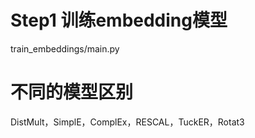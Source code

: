 # Step1 训练embedding模型
train_embeddings/main.py

# 不同的模型区别
DistMult，SimplE，ComplEx，RESCAL，TuckER，Rotat3